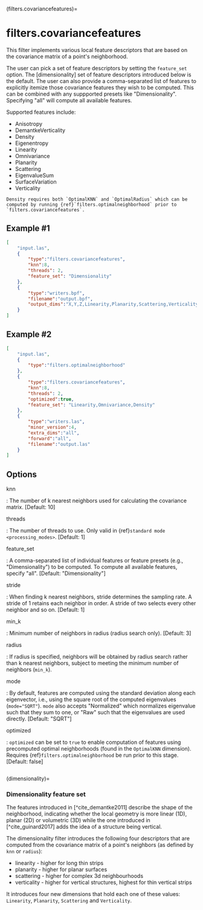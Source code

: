 (filters.covariancefeatures)=

# filters.covariancefeatures

This filter implements various local feature descriptors that are based on the
covariance matrix of a point's neighborhood.

The user can pick a set of feature descriptors by setting the `feature_set`
option. The [dimensionality] set of feature descriptors introduced below is the
default. The user can also provide a comma-separated list of features to
explicitly itemize those covariance features they wish to be computed. This can
be combined with any suppported presets like "Dimensionality".  Specifying "all"
will compute all available features.

Supported features include:

- Anisotropy
- DemantkeVerticality
- Density
- Eigenentropy
- Linearity
- Omnivariance
- Planarity
- Scattering
- EigenvalueSum
- SurfaceVariation
- Verticality

```{note}
Density requires both `OptimalKNN` and `OptimalRadius` which can be
computed by running {ref}`filters.optimalneighborhood` prior to
`filters.covariancefeatures`.
```

## Example #1

```json
[
    "input.las",
    {
        "type":"filters.covariancefeatures",
        "knn":8,
        "threads": 2,
        "feature_set": "Dimensionality"
    },
    {
        "type":"writers.bpf",
        "filename":"output.bpf",
        "output_dims":"X,Y,Z,Linearity,Planarity,Scattering,Verticality"
    }
]
```

## Example #2

```json
[
    "input.las",
    {
        "type":"filters.optimalneighborhood"
    },
    {
        "type":"filters.covariancefeatures",
        "knn":8,
        "threads": 2,
        "optimized":true,
        "feature_set": "Linearity,Omnivariance,Density"
    },
    {
        "type":"writers.las",
        "minor_version":4,
        "extra_dims":"all",
        "forward":"all",
        "filename":"output.las"
    }
]
```

## Options

knn

: The number of k nearest neighbors used for calculating the covariance matrix.
  \[Default: 10\]

threads

: The number of threads to use. Only valid in {ref}`standard mode <processing_modes>`. \[Default: 1\]

feature_set

: A comma-separated list of individual features or feature presets (e.g.,
  "Dimensionality") to be computed. To compute all available features, specify
  "all". \[Default: "Dimensionality"\]

stride

: When finding k nearest neighbors, stride determines the sampling rate. A
  stride of 1 retains each neighbor in order. A stride of two selects every
  other neighbor and so on. \[Default: 1\]

min_k

: Minimum number of neighbors in radius (radius search only). \[Default: 3\]

radius

: If radius is specified, neighbors will be obtained by radius search rather
  than k nearest neighbors, subject to meeting the minimum number of neighbors
  (`min_k`).

mode

: By default, features are computed using the standard deviation along each
  eigenvector, i.e., using the square root of the computed eigenvalues
  (`mode="SQRT"`). `mode` also accepts "Normalized" which normalizes
  eigenvalue such that they sum to one, or "Raw" such that the eigenvalues are
  used directly. \[Default: "SQRT"\]

optimized

: `optimized` can be set to `true` to enable computation of features using
  precomputed optimal neighborhoods (found in the `OptimalKNN` dimension).
  Requires {ref}`filters.optimalneighborhood` be run prior to this stage.
  \[Default: false\]

```{include} filter_opts.md
```

(dimensionality)=

### Dimensionality feature set

The features introduced in [^cite_demantke2011] describe the shape of the
neighborhood, indicating whether the local geometry is more linear (1D), planar
(2D) or volumetric (3D) while the one introduced in [^cite_guinard2017] adds the
idea of a structure being vertical.

The dimensionality filter introduces the following four descriptors that are
computed from the covariance matrix of a point's neighbors (as defined by
`knn` or `radius`):

- linearity - higher for long thin strips
- planarity - higher for planar surfaces
- scattering - higher for complex 3d neighbourhoods
- verticality - higher for vertical structures, highest for thin vertical strips

It introduces four new dimensions that hold each one of these values:
`Linearity`, `Planarity`, `Scattering` and `Verticality`.
